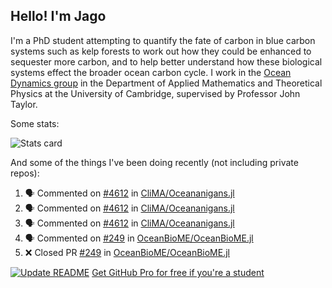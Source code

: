 ## Hello! I'm Jago

I'm a PhD student attempting to quantify the fate of carbon in blue carbon systems such as kelp forests to work out how they could be enhanced to sequester more carbon, and to help better understand how these biological systems effect the broader ocean carbon cycle. I work in the <a href="https://www.damtp.cam.ac.uk/user/jrt51/" class="emph">Ocean Dynamics group</a> in the Department of Applied Mathematics and Theoretical Physics at the University of Cambridge, supervised by Professor John Taylor.

Some stats:
<!--
![](https://raw.githubusercontent.com/jagoosw/jagoosw/main/profile-summary-card-output/nord_dark/0-profile-details.svg)
![](https://raw.githubusercontent.com/jagoosw/jagoosw/main/profile-summary-card-output/nord_dark/3-stats.svg)
![](https://raw.githubusercontent.com/jagoosw/jagoosw/main/profile-summary-card-output/nord_dark/4-productive-time.svg)
-->
![Stats card](https://github-readme-stats.vercel.app/api?username=jagoosw&count_private=true&show_icons=true&theme=transparent&hide_title=true&rank_icon=percentile&show=reviews)

And some of the things I've been doing recently (not including private repos):
<!--START_SECTION:activity-->
1. 🗣 Commented on [#4612](https://github.com/CliMA/Oceananigans.jl/pull/4612#issuecomment-3004497103) in [CliMA/Oceananigans.jl](https://github.com/CliMA/Oceananigans.jl)
2. 🗣 Commented on [#4612](https://github.com/CliMA/Oceananigans.jl/pull/4612#issuecomment-2999694041) in [CliMA/Oceananigans.jl](https://github.com/CliMA/Oceananigans.jl)
3. 🗣 Commented on [#4612](https://github.com/CliMA/Oceananigans.jl/pull/4612#issuecomment-2997782302) in [CliMA/Oceananigans.jl](https://github.com/CliMA/Oceananigans.jl)
4. 🗣 Commented on [#249](https://github.com/OceanBioME/OceanBioME.jl/pull/249#issuecomment-2996778342) in [OceanBioME/OceanBioME.jl](https://github.com/OceanBioME/OceanBioME.jl)
5. ❌ Closed PR [#249](https://github.com/OceanBioME/OceanBioME.jl/pull/249) in [OceanBioME/OceanBioME.jl](https://github.com/OceanBioME/OceanBioME.jl)
<!--END_SECTION:activity-->


[![Update README](https://github.com/jagoosw/jagoosw/actions/workflows/update-readme.yml/badge.svg)](https://github.com/jagoosw/jagoosw/actions/workflows/update-readme.yml)
[Get GitHub Pro for free if you're a student](https://education.github.com/pack)

